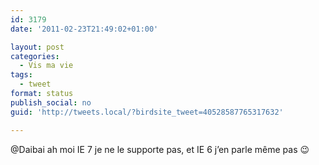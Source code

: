 ```yaml
---
id: 3179
date: '2011-02-23T21:49:02+01:00'

layout: post
categories:
  - Vis ma vie
tags:
  - tweet
format: status
publish_social: no
guid: 'http://tweets.local/?birdsite_tweet=40528587765317632'

---
```


@Daibai ah moi IE 7 je ne le supporte pas, et IE 6 j’en parle même pas 😉